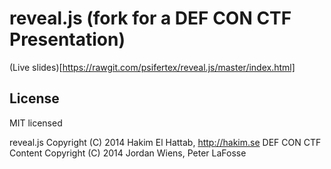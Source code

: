 # reveal.js (fork for a DEF CON CTF Presentation)

(Live slides)[https://rawgit.com/psifertex/reveal.js/master/index.html]

## License

MIT licensed

reveal.js Copyright (C) 2014 Hakim El Hattab, http://hakim.se
DEF CON CTF Content Copyright (C) 2014 Jordan Wiens, Peter LaFosse
